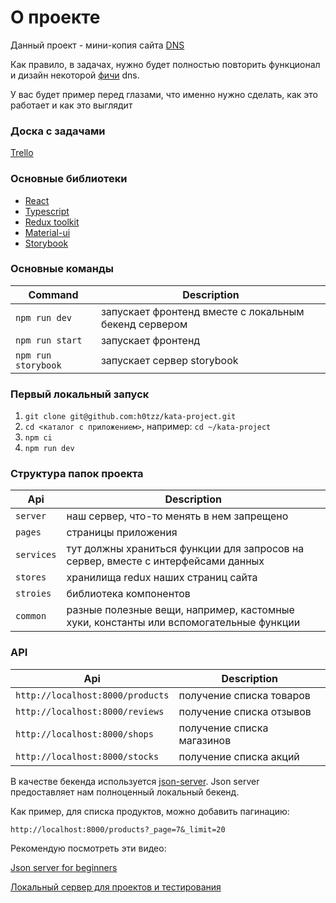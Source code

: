 # О проекте
Данный проект - мини-копия сайта [DNS](https://www.dns-shop.ru/actions/)
  
Как правило, в задачах, нужно будет полностью повторить функционал и дизайн некоторой [фичи](https://hsbi.hse.ru/articles/ficha-chto-eto-znachit/) dns.

У вас будет пример перед глазами, что именно нужно сделать, как это работает и как это выглядит

### Доска с задачами
[Trello](https://trello.com/b/z3eUgvOX/kata)

### Основные библиотеки

- [React](https://react.dev/)
- [Typescript](https://www.typescriptlang.org/docs/)
- [Redux toolkit](https://redux-toolkit.js.org/)
- [Material-ui](https://mui.com/material-ui/getting-started/)
- [Storybook](https://storybook.js.org/tutorials/intro-to-storybook/react/en/simple-component/)

### Основные команды
| Command           | Description                                                |
|-------------------|------------------------------------------------------------|
| `npm run dev `    | запускает фронтенд вместе с локальным бекенд сервером      |
| `npm run start`   | запускает фронтенд                                         |
| `npm run storybook`| запускает сервер storybook                                 |

### Первый локальный запуск
1. `git clone git@github.com:h0tzz/kata-project.git`
2. `cd <каталог с приложением>`, например: `cd ~/kata-project`
3. `npm ci`
4. `npm run dev`

### Структура папок проекта
| Api        | Description                                                                           |
|------------|---------------------------------------------------------------------------------------|
| `server`   | наш сервер, что-то менять в нем запрещено                                             |
| `pages`    | страницы приложения                                                                   |
| `services` | тут должны храниться функции для запросов на сервер, вместе с интерфейсами данных     |
| `stores`   | хранилища redux наших страниц сайта                                                   |
| `stroies`  | библиотека компонентов                                                                |
| `common`   | разные полезные вещи, например, кастомные хуки, константы или вспомогательные функции |

### API
| Api                              | Description                |
|----------------------------------|----------------------------|
| `http://localhost:8000/products` | получение списка товаров   |
| `http://localhost:8000/reviews`  | получение списка отзывов   |
| `http://localhost:8000/shops`    | получение списка магазинов |
| `http://localhost:8000/stocks`   | получение списка акций     |

В качестве бекенда используется [json-server](https://www.npmjs.com/package/json-server). 
Json server предоставляет нам полноценный локальный бекенд.

Как пример, для списка продуктов, можно добавить пагинацию:

`http://localhost:8000/products?_page=7&_limit=20`

Рекомендую посмотреть эти видео:

[Json server for beginners](https://www.youtube.com/playlist?list=PLC3y8-rFHvwhc9YZIdqNL5sWeTCGxF4ya)

[Локальный сервер для проектов и тестирования](https://www.youtube.com/watch?v=odwOkxkmVH8)